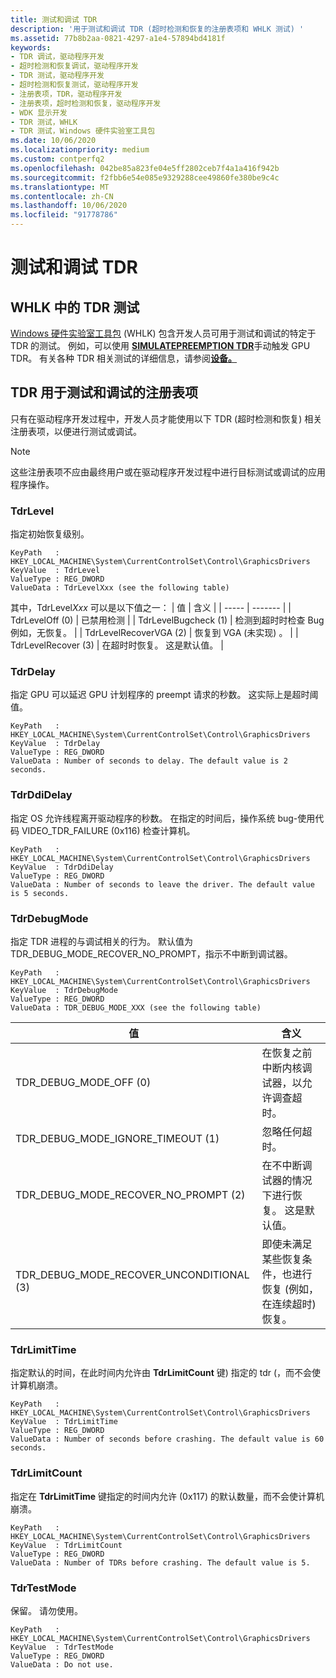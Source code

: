 ```yaml
---
title: 测试和调试 TDR
description: '用于测试和调试 TDR (超时检测和恢复的注册表项和 WHLK 测试) '
ms.assetid: 77b8b2aa-0821-4297-a1e4-57894bd4181f
keywords:
- TDR 调试，驱动程序开发
- 超时检测和恢复调试，驱动程序开发
- TDR 测试，驱动程序开发
- 超时检测和恢复测试，驱动程序开发
- 注册表项，TDR，驱动程序开发
- 注册表项，超时检测和恢复，驱动程序开发
- WDK 显示开发
- TDR 测试，WHLK
- TDR 测试，Windows 硬件实验室工具包
ms.date: 10/06/2020
ms.localizationpriority: medium
ms.custom: contperfq2
ms.openlocfilehash: 042be85a823fe04e5ff2802ceb7f4a1a416f942b
ms.sourcegitcommit: f2fbb6e54e085e9329288cee49860fe380be9c4c
ms.translationtype: MT
ms.contentlocale: zh-CN
ms.lasthandoff: 10/06/2020
ms.locfileid: "91778786"
---
```

# <a name="testing-and-debugging-tdr"></a>测试和调试 TDR

## <a name="tdr-tests-in-whlk"></a>WHLK 中的 TDR 测试

[Windows 硬件实验室工具包](/windows-hardware/test/hlk/) (WHLK) 包含开发人员可用于测试和调试的特定于 TDR 的测试。 例如，可以使用 [**SIMULATEPREEMPTION TDR**](/windows-hardware/test/hlk/testref/86be5032-cfcd-4ee5-a515-0e3ebc0cb6f4)手动触发 GPU TDR。 有关各种 TDR 相关测试的详细信息，请参阅[**设备。**](/windows-hardware/test/hlk/testref/device-graphics)

## <a name="tdr-registry-keys-for-testing-and-debugging"></a>TDR 用于测试和调试的注册表项

只有在驱动程序开发过程中，开发人员才能使用以下 TDR (超时检测和恢复) 相关注册表项，以便进行测试或调试。

> [!NOTE]
> 这些注册表项不应由最终用户或在驱动程序开发过程中进行目标测试或调试的应用程序操作。

### <a name="tdrlevel"></a>TdrLevel

指定初始恢复级别。

```registry
KeyPath   : HKEY_LOCAL_MACHINE\System\CurrentControlSet\Control\GraphicsDrivers
KeyValue  : TdrLevel
ValueType : REG_DWORD
ValueData : TdrLevelXxx (see the following table)
```

其中，TdrLevel*Xxx* 可以是以下值之一：
| 值 | 含义 |
| ----- | ------- |
| TdrLevelOff (0)  | 已禁用检测 |
| TdrLevelBugcheck (1)  | 检测到超时时检查 Bug例如，无恢复。 |
| TdrLevelRecoverVGA (2)  | 恢复到 VGA (未实现) 。 |
| TdrLevelRecover (3)  | 在超时时恢复。 这是默认值。 |

### <a name="tdrdelay"></a>TdrDelay

指定 GPU 可以延迟 GPU 计划程序的 preempt 请求的秒数。 这实际上是超时阈值。

```registry
KeyPath   : HKEY_LOCAL_MACHINE\System\CurrentControlSet\Control\GraphicsDrivers
KeyValue  : TdrDelay
ValueType : REG_DWORD
ValueData : Number of seconds to delay. The default value is 2 seconds.
```

### <a name="tdrddidelay"></a>TdrDdiDelay

指定 OS 允许线程离开驱动程序的秒数。 在指定的时间后，操作系统 bug-使用代码 VIDEO_TDR_FAILURE (0x116) 检查计算机。

```registry
KeyPath   : HKEY_LOCAL_MACHINE\System\CurrentControlSet\Control\GraphicsDrivers
KeyValue  : TdrDdiDelay
ValueType : REG_DWORD
ValueData : Number of seconds to leave the driver. The default value is 5 seconds.
```

### <a name="tdrdebugmode"></a>TdrDebugMode

指定 TDR 进程的与调试相关的行为。 默认值为 TDR_DEBUG_MODE_RECOVER_NO_PROMPT，指示不中断到调试器。

```registry
KeyPath   : HKEY_LOCAL_MACHINE\System\CurrentControlSet\Control\GraphicsDrivers
KeyValue  : TdrDebugMode
ValueType : REG_DWORD
ValueData : TDR_DEBUG_MODE_XXX (see the following table)
```

| 值 | 含义 |
| ----- | ------- |
| TDR_DEBUG_MODE_OFF (0)  | 在恢复之前中断内核调试器，以允许调查超时。 |
| TDR_DEBUG_MODE_IGNORE_TIMEOUT (1)  | 忽略任何超时。 |
| TDR_DEBUG_MODE_RECOVER_NO_PROMPT (2)  | 在不中断调试器的情况下进行恢复。 这是默认值。 |
| TDR_DEBUG_MODE_RECOVER_UNCONDITIONAL (3)  | 即使未满足某些恢复条件，也进行恢复 (例如，在连续超时) 恢复。 |

### <a name="tdrlimittime"></a>TdrLimitTime

指定默认的时间，在此时间内允许由 **TdrLimitCount** 键) 指定的 tdr (，而不会使计算机崩溃。

```registry
KeyPath   : HKEY_LOCAL_MACHINE\System\CurrentControlSet\Control\GraphicsDrivers
KeyValue  : TdrLimitTime
ValueType : REG_DWORD
ValueData : Number of seconds before crashing. The default value is 60 seconds.
```

### <a name="tdrlimitcount"></a>TdrLimitCount

指定在 **TdrLimitTime** 键指定的时间内允许 (0x117) 的默认数量，而不会使计算机崩溃。

```registry
KeyPath   : HKEY_LOCAL_MACHINE\System\CurrentControlSet\Control\GraphicsDrivers
KeyValue  : TdrLimitCount
ValueType : REG_DWORD
ValueData : Number of TDRs before crashing. The default value is 5.
```

### <a name="tdrtestmode"></a>TdrTestMode

保留。 请勿使用。

```registry
KeyPath   : HKEY_LOCAL_MACHINE\System\CurrentControlSet\Control\GraphicsDrivers
KeyValue  : TdrTestMode
ValueType : REG_DWORD
ValueData : Do not use.
```
